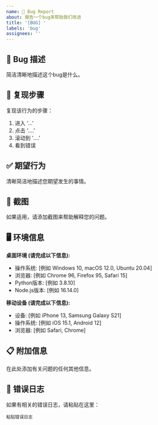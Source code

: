 ```yaml
---
name: 🐛 Bug Report
about: 报告一个bug来帮助我们改进
title: '[BUG] '
labels: 'bug'
assignees: ''
---
```


## 🐛 Bug 描述
简洁清晰地描述这个bug是什么。

## 🔄 复现步骤
复现该行为的步骤：
1. 进入 '...'
2. 点击 '....'
3. 滚动到 '....'
4. 看到错误

## ✅ 期望行为
清晰简洁地描述您期望发生的事情。

## 📸 截图
如果适用，请添加截图来帮助解释您的问题。

## 🖥️ 环境信息
**桌面环境 (请完成以下信息):**
 - 操作系统: [例如 Windows 10, macOS 12.0, Ubuntu 20.04]
 - 浏览器: [例如 Chrome 96, Firefox 95, Safari 15]
 - Python版本: [例如 3.8.10]
 - Node.js版本: [例如 16.14.0]

**移动设备 (请完成以下信息):**
 - 设备: [例如 iPhone 13, Samsung Galaxy S21]
 - 操作系统: [例如 iOS 15.1, Android 12]
 - 浏览器: [例如 Safari, Chrome]

## 📋 附加信息
在此处添加有关问题的任何其他信息。

## 📝 错误日志
如果有相关的错误日志，请粘贴在这里：

```
粘贴错误日志
```
